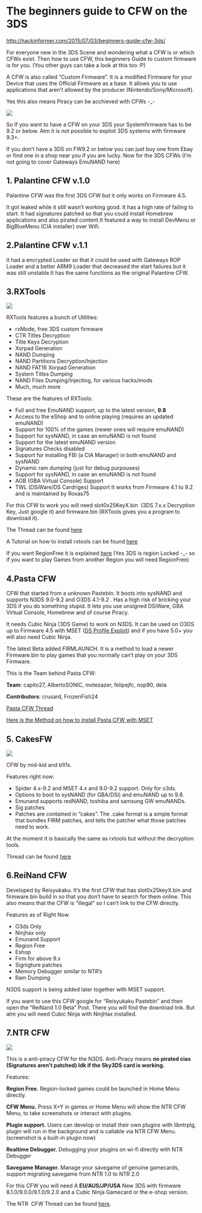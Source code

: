 # The beginners guide to CFW on the 3DS
http://hackinformer.com/2015/07/03/beginners-guide-cfw-3ds/

For everyone new in the 3DS Scene and wondering what a CFW is or which CFWs exist. Then how to use CFW, this beginners Guide to custom firmware is for you. (You other guys can take a look at this too :P)

A CFW is also called “Custom Firmware”. It is a modified Firmware for your Device that uses the Official Firmware as a base. It allows you to use applications that aren’t allowed by the producer (Nintendo/Sony/Microsoft).

Yes this also means Piracy can be acchieved with CFWs -_-

![](https://raw.githubusercontent.com/easyworld/easyworld.github.com/master/songwriting-guide.jpg)

So If you want to have a CFW on your 3DS your Systemfirmware has to be 9.2 or below. Atm it is not possible to exploit 3DS systems with firmware 9.3+.

If you don’t have a 3DS on FW9.2 or below you can just buy one from Ebay or find one in a shop near you if you are lucky.
Now for the 3DS CFWs (I’m not going to cover Gateways EmuNAND here)

## 1. Palantine CFW v.1.0
Palantine CFW was the first 3DS CFW but it only works on Firmware 4.5.

It got leaked while it still wasn’t working good. It has a high rate of failing to start. It had signatures patched so that you could install Homebrew applications and also pirated content.It featured a way to install DevMenu or BigBlueMenu (CIA installer) over Wifi.

## 2.Palantine CFW v.1.1
It had a encrypted Loader so that it could be used with Gateways ROP Loader and a better ARM9 Loader that decreased the start failures but it was still unstable.It has the same functions as the original Palantine CFW.

## 3.RXTools

![](https://raw.githubusercontent.com/easyworld/easyworld.github.com/master/rxtools.png)

RXTools features a bunch of Utilities:
* rxMode, free 3DS custom firmware
* CTR Titles Decryption
* Title Keys Decryption
* Xorpad Generation
* NAND Dumping
* NAND Partitions Decryption/Injection
* NAND FAT16 Xorpad Generation
* System Titles Dumping
* NAND Files Dumping/Injecting, for various hacks/mods
* Much, much more

These are the features of RXTools:
* Full and free EmuNAND support, up to the latest version, **9.8**
* Access to the eShop and to online playing (requires an updated emuNAND)
* Support for 100% of the games (newer ones will require emuNAND)
* Support for sysNAND, in case an emuNAND is not found
* Support for the latest emuNAND version
* Signatures Checks disabled
* Support for installing FBI (a CIA Manager) in both emuNAND and sysNAND
* Dynamic ram dumping (just for debug purpouses)
* Support for sysNAND, in case an emuNAND is not found
* AGB (GBA Virtual Console) Support
* TWL (DSiWare/DS Cardriges) Support
It works from Firmware 4.1 to 9.2 and is maintained by Roxas75

For this CFW to work you will need slot0x25KeyX.bin  (3DS 7.x.x Decryption Key, Just google it) and firmware.bin (RXTools gives you a program to download it).

The Thread can be found [here](https://gbatemp.net/threads/release-rxtools-roxas75-3ds-toolkit-fw-2-0-9-2.382782/)

A Tutorial on how to install rxtools can be found [here](http://hackinformer.com/2015/06/23/official-rxtools-v2-5-disabled-signature-checks-released/)

If you want RegionFree it is explained [here](http://hackinformer.com/2015/06/28/rxtools-v-2-5-2-pre-release-adds-regionfree/) (Yes 3DS is region Locked -_- so if you want to play Games from another Region you will need RegionFree)
## 4.Pasta CFW
CFW that started from a unknown Pastebin. It boots into sysNAND and supports N3DS 9.0-9.2 and O3DS 4.1-9.2 . Has a high risk of bricking your 3DS if you do something stupid. It lets you use unsigned DSiWare, GBA Virtual Console, Homebrew and of course Piracy.

It needs Cubic Ninja (3DS Game) to work on N3DS. It can be used on O3DS up to Firmware 4.5 with MSET ([DS Profile Exploit](http://wiki.gbatemp.net/wiki/3DS_Homebrew#The_MSET_exploit)) and if you have 5.0+ you will also need Cubic Ninja.

The latest Beta added FIRMLAUNCH. It is a method to load a newer Firmware.bin to play games that you normally can’t play on your 3DS Firmware.

This is the Team behind Pasta CFW:

**Team**: capito27, AlbertoSONIC, motezazer, felipejfc, nop90, dela

**Contributors**: crusard, FrozenFish24

[Pasta CFW Thread](https://gbatemp.net/threads/pasta-cfw-a-cfw-that-allows-unsigned-cia-to-be-installed-on-old-and-new-3ds-required-ninjhax.388925/)

[Here is the Method on how to install Pasta CFW with MSET](https://gbatemp.net/threads/release-pasta-cfw-without-cubic-ninja-mset-4-x-old3ds.389498/)

## 5. CakesFW
![](https://raw.githubusercontent.com/easyworld/easyworld.github.com/master/cakesFW.png)

CFW by mid-kid and b1l1s.

Features right now:
* Spider 4.x-9.2 and MSET 4.x and 9.0-9.2 support. Only for o3ds.
* Options to boot to sysNAND (for GBA/DSi) and emuNAND up to 9.8.
* Emunand supports redNAND, toshiba and samsung GW emuNANDs.
* Sig patches
* Patches are contained in “cakes”. The .cake format is a simple format that bundles FIRM patches, and tells the patcher what those patches need to work.

At the moment it is basically the same as rxtools but without the decryption tools.

Thread can be found [here](https://gbatemp.net/threads/release-cakesfw.391200/)

## 6.ReiNand CFW
Developed by Reisyukaku. It’s the first CFW that has slot0x25keyX.bin and firmware.bin build in so that you don’t have to search for them online. This also means that the CFW is “illegal” so I can’t link to the CFW directly.

Features as of Right Now
* O3ds Only
* Ninjhax only
* Emunand Support
* Region Free
* Eshop
* Firm for above 9.x
* Signigture patches
* Memory Debugger similar to NTR’s
* Ram Dumping

N3DS support is being added later together with MSET support.

If you want to use this CFW google for “Reisyukaku Pastebin” and then open the “ReiNand 1.0 Beta” Post. There you will find the download link. But atm you will need Cubic Ninja with NinjHax installed.

## 7.NTR CFW
![](https://raw.githubusercontent.com/easyworld/easyworld.github.com/master/ntr-cfw.png)

This is a anti-piracy CFW for the N3DS. Anti-Piracy means **no pirated cias (Signatures aren’t patched) Idk if the Sky3DS card is working.**

Features:

**Region Free.** Region-locked games could be launched in Home Menu directly.

**CFW Menu.** Press X+Y in games or Home Menu will show the NTR CFW Menu, to take screenshots or interact with plugins.

**Plugin support.** Users can develop or install their own plugins with libntrplg, plugin will run in the background and is callable via NTR CFW Menu. (screenshot is a built-in plugin now)

**Realtime Debugger.** Debugging your plugins on wi-fi directly with NTR Debugger

**Savegame Manager.** Manage your savegame of genuine gamecards, support migrating savegame from NTR 1.0 to NTR 2.0

For this CFW you will need A **EU/AUS/JP/USA** New 3DS with firmware 8.1.0/9.0.0/9.1.0/9.2.0 and a Cubic Ninja Gamecard or the e-shop version.

The NTR  CFW Thread can be found [here](https://gbatemp.net/threads/release-ntr-cfw-2-2-anti-piracy-region-free-cfw-on-jp-eu-us-aus-new-3ds.385142/).
